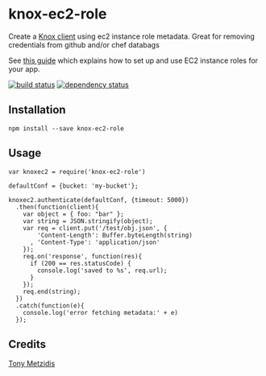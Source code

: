 # knox-ec2-role

Create a [Knox client](https://www.npmjs.com/package/knox) using ec2 instance role metadata. Great for removing credentials from github and/or chef databags

See [this guide](https://docs.aws.amazon.com/IAM/latest/UserGuide/id_roles_use_switch-role-ec2.html) which explains how to set up and use EC2 instance roles for your app.

[![build status](https://secure.travis-ci.org/tonymet/knox-ec2-role.svg)](http://travis-ci.org/tonymet/knox-ec2-role)
[![dependency status](https://david-dm.org/tonymet/knox-ec2-role.svg)](https://david-dm.org/tonymet/knox-ec2-role)

## Installation

```
npm install --save knox-ec2-role
```

## Usage

```
var knoxec2 = require('knox-ec2-role')

defaultConf = {bucket: 'my-bucket'};

knoxec2.authenticate(defaultConf, {timeout: 5000})
  .then(function(client){
    var object = { foo: "bar" };
    var string = JSON.stringify(object);
    var req = client.put('/test/obj.json', {
        'Content-Length': Buffer.byteLength(string)
      , 'Content-Type': 'application/json'
    });
    req.on('response', function(res){
      if (200 == res.statusCode) {
        console.log('saved to %s', req.url);
      }
    });
    req.end(string);
  })
  .catch(function(e){
    console.log('error fetching metadata:' + e)
  });
```

## Credits
[Tony Metzidis](https://github.com/tonymet/)
